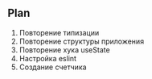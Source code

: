 ## Plan

1. Повторение типизации
2. Повторение структуры приложения
3. Повторение хука useState
4. Настройка eslint
5. Создание счетчика













